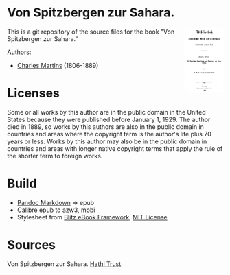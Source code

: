 # Von Spitzbergen zur Sahara.

<img align="right" height="150" src="https://github.com/kogo59/Die_schwedischen_Expeditionen_nach_Spitzbergen_und_Baeren_Eiland/blob/main/images/cover.jpg">

This is a git repository of the source files for the book "Von Spitzbergen zur Sahara."

Authors:

* [Charles Martins](https://de.wikipedia.org/wiki/Charles_Martins) (1806-1889)


# Licenses
Some or all works by this author are in the public domain in the United States
because they were published before January 1, 1929. The author died in 1889, so
works by this authors are also in the public domain in countries and areas where
the copyright term is the author's life plus 70 years or less. Works by this
author may also be in the public domain in countries and areas with longer
native copyright terms that apply the rule of the shorter term to foreign works.

# Build
* [Pandoc Markdown](https://pandoc.org/MANUAL.html#pandocs-markdown) => epub
* [Calibre](https://calibre-ebook.com/) epub to azw3, mobi
* Stylesheet from [Blitz eBook Framework](https://friendsofepub.github.io/Blitz/), [MIT License](https://github.com/FriendsOfEpub/Blitz/blob/master/LICENSE)

# Sources
Von Spitzbergen zur Sahara. [Hathi Trust](https://babel.hathitrust.org/cgi/pt?id=hvd.hn2vqh&seq=14)


